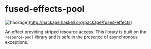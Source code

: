 # fused-effects-pool

![hackage](https://img.shields.io/hackage/v/fused-effects.svg?color=blue&style=popout)](http://hackage.haskell.org/package/fused-effects)

An effect providing striped resource access. This library is built on the `resource-pool` library and is safe in the presence of asynchronous exceptions.

